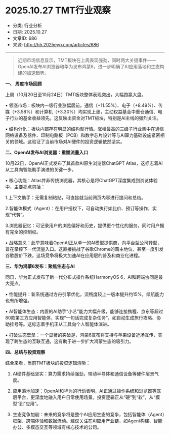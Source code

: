 # 2025.10.27 TMT行业观察

- 分类: 行业分析
- 日期: 2025.10.27
- 文章ID: 686
- 来源: http://h5.2025eyp.com/articles/686

---

> 近期市场信息显示，TMT板块在上周表现强劲，同时两大关键事件——OpenAI发布AI浏览器和华为发布鸿蒙6，进一步明确了AI应用落地和生态构建的加速趋势。

**一、 周度市场回顾**

上周（10月20日至10月24日）TMT板块整体表现突出，大幅跑赢大盘。

• 领涨市场：板块内一级行业涨幅居前，通信（+11.55%）、电子（+8.49%）、传媒（+3.58%）和计算机（+3.30%）均实现上涨，主动权益基金中重仓通信、电子行业的基金收益领先。这反映出资金对TMT板块，特别是AI主线的强烈关注。

• 结构分化：板块内部存在明显的结构型行情。涨幅最高的三级子行业集中在通信网络设备及器件、印制电路板（PCB）和数字芯片设计等与AI算力基础设施紧密相关的领域。这验证了当前市场对AI硬件的投资逻辑依然坚实。

**二、OpenAI发布AI浏览器：重塑流量入口**

10月22日，OpenAI正式发布了其首款AI原生浏览器ChatGPT Atlas，这标志着AI从工具向智能助手演进的关键一步。

• 核心功能：Atlas并非传统浏览器，其核心是将ChatGPT深度集成到浏览体验中，主要亮点包括：

1.上下文助手：无需复制粘贴，可直接就当前网页内容进行提问和总结。

2.智能体模式（Agent）：在用户授权下，可自动执行如比价、预订等操作，实现“代劳”。

3.浏览器记忆：可记录用户的浏览偏好和历史，提供更个性化的服务，同时用户拥有完全的控制权。

• 战略意义：此举意味着OpenAI正从单一的AI模型提供商，向平台型公司转型，旨在掌控下一代流量入口。这直接挑战了谷歌Chrome的霸主地位，甚至一度引发谷歌股价下跌。这场竞争将极大加速AI在应用层的普及和商业化进程。

**三、华为鸿蒙6发布：聚焦生态与AI**

同日，华为正式发布了新一代分布式操作系统HarmonyOS 6，AI和跨端协同是最大亮点。

• 性能提升：新系统通过方舟引擎优化，流畅度较上一版本提升约15%，续航能力也有所增强。

• AI智能体生态：内置的AI助手“小艺”能力大幅升级，能够连接携程、京东等超过80款第三方应用智能体，实现“一句话完成复杂任务”，如自动生成旅行攻略、协助挂号等。这标志着手机正从工具向个人智能体演进。

• 打破生态壁垒：一个显著的突破是，鸿蒙6宣布将支持与苹果设备近场互传，实现了跨生态的互联互通，这有助于进一步扩大鸿蒙生态的吸引力。

**四、总结与投资观察**

综合来看，当前TMT板块的投资逻辑清晰：

1. AI硬件基础坚实：算力需求持续强劲，带动半导体和通信设备等硬件层景气度。

2. 应用落地加速：OpenAI和华为的行动表明，AI正通过操作系统和浏览器等底层平台，更深度地融入用户日常使用场景。投资逻辑正从“硬”到“软”，从“模型”到“应用”。

3. 生态竞争加剧：未来的竞争将是整个AI应用生态的竞争，包括智能体（Agent）框架、跨端体验和数据流动。建议关注在AI应用产业链，如Agent构建、智能办公、多模态交互等领域有核心技术的公司。
